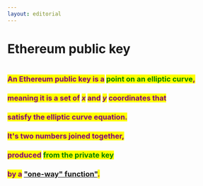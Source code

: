```yaml
---
layout: editorial
---
```


# Ethereum public key

<figure><img src="../../../../../../../.gitbook/assets/pexels-btgl-♡-6558389.jpg" alt=""><figcaption></figcaption></figure>

### <mark style="color:purple;">An Ethereum public key is a</mark> <mark style="color:green;">point on an elliptic curve</mark><mark style="color:purple;">,</mark>&#x20;

### <mark style="color:purple;">meaning it is a set of</mark> <mark style="color:purple;"></mark>_<mark style="color:purple;">x</mark>_ <mark style="color:purple;"></mark><mark style="color:purple;">and</mark> <mark style="color:purple;"></mark>_<mark style="color:purple;">y</mark>_ <mark style="color:purple;"></mark><mark style="color:purple;">coordinates that</mark>&#x20;

### <mark style="color:purple;">satisfy the elliptic curve equation.</mark>

###

### <mark style="color:purple;">It's two numbers joined together,</mark>

### <mark style="color:purple;">produced</mark> <mark style="color:green;">from the private key</mark>&#x20;

### <mark style="color:purple;">by a</mark> ["one-way" function"](../../../cryptography/cryptography-is-a-right/asymmetric-cryptography.md)<mark style="color:purple;">.</mark>
